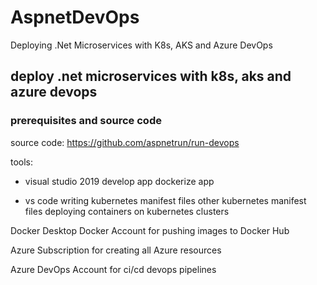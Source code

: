 # AspnetDevOps
Deploying .Net Microservices with K8s, AKS and Azure DevOps

## deploy .net microservices with k8s, aks and azure devops

### prerequisites and source code

source code: https://github.com/aspnetrun/run-devops

tools:
 - visual studio 2019
 develop app
 dockerize app
 
 - vs code
 writing kubernetes manifest files
 other kubernetes manifest files
 deploying containers on kubernetes clusters
 
Docker Desktop
Docker Account for pushing images to Docker Hub

Azure Subscription for creating all Azure resources

Azure DevOps Account for ci/cd devops pipelines
